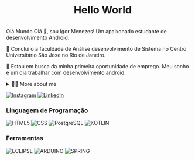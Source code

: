 <!--título-->
<div id="user-content-toc">
  <ul align="center">
    <summary><h1 style="display: inline-block">Hello World</h1></summary>
</div>

<!-- Presentation -->
<p>
  Olá Mundo
Olá 👋, sou Igor Menezes! Um apaixonado estudante de desenvolvimento Android.

🌱 Conclui o a faculdade de Análise desenvolvimento de Sistema no Centro Universitário São Jose no Rio de Janeiro.

🔭 Estou em busca da minha primeira oportunidade de emprego. Meu sonho é um dia trabalhar com desenvolvimento android.

<!-- Dropdown -->
<details>
  <summary>👨‍💻 More about me</summary>

  - 💬 Tenho 24 anos e atualmente moro no Brasil. E tenho experiência com SQL, Java, Android.

  - ⚡Gosto de Skate, Arduino e além de assistir filmes e jogar! Acredito que nossos interesses pessoais contribuem para uma percepção mais apurada das coisas e para a resolução de problemas. \o/
</details>

<!-- Links -->
[![Instagram](https://img.shields.io/badge/Instagram-E4405F?style=for-the-badge&logo=instagram&logoColor=white)](https://www.instagram.com/igormenezesw/)
[![LinkedIn](https://img.shields.io/badge/LinkedIn-0077B5?style=for-the-badge&logo=linkedin&logoColor=white)](https://www.linkedin.com/in/igor-menezes-2b2378197/)

### Linguagem de Programação
![HTML5](https://img.shields.io/badge/HTML5-E34F26?style=for-the-badge&logo=html5&logoColor=white)
![CSS](https://img.shields.io/badge/CSS3-1572B6?style=for-the-badge&logo=css3&logoColor=white)
![PostgreSQL](https://img.shields.io/badge/PostgreSQL-316192?style=for-the-badge&logo=postgresql&logoColor=white)
![KOTLIN](https://img.shields.io/badge/Kotlin-0095D5?&style=for-the-badge&logo=kotlin&logoColor=white)

### Ferramentas
![ECLIPSE](https://img.shields.io/badge/Eclipse-2C2255?style=for-thebadge&logo=eclipse&logoColor=white)
![ARDUINO](https://img.shields.io/badge/Arduino-00979D?style=for-the-badge&logo=Arduino&logoColor=white)
![SPRING](https://img.shields.io/badge/Spring-6DB33F?style=for-the-badge&logo=spring&logoColor=white)




